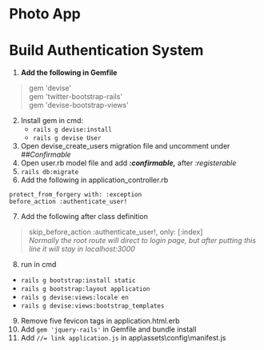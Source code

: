 # Photo App

# Build Authentication System

1. **Add the following in Gemfile**
> gem 'devise'  
> gem 'twitter-bootstrap-rails'  
> gem 'devise-bootstrap-views'
2. Install gem in cmd:  
   - `rails g devise:install`  
   - `rails g devise User`
3. Open devise_create_users migration file and uncomment under _##Confirmable_
4. Open user.rb model file and add ***:confirmable,*** after _:registerable_
5. `rails db:migrate`
6. Add the following in application_controller.rb
```
protect_from_forgery with: :exception  
before_action :authenticate_user!
```
7. Add the following after class definition
> skip_before_action :authenticate_user!, only: [:index]  
_Normally the root route will direct to login page, but after putting this line it will stay in localhost:3000_
8. run in cmd
- `rails g bootstrap:install static` 
- `rails g bootstrap:layout application`
- `rails g devise:views:locale en`
- `rails g devise:views:bootstrap_templates`
9. Remove five fevicon tags in application.html.erb
10. Add `gem 'jquery-rails'` in Gemfile and bundle install
11. Add `//= link application.js` in app\assets\config\manifest.js
